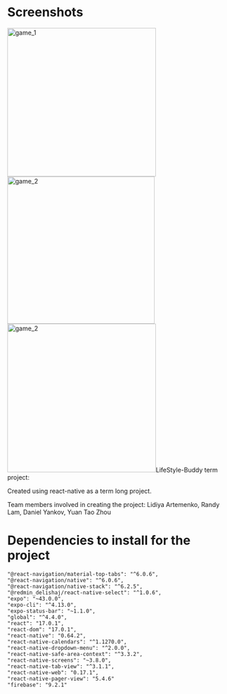 # Screenshots
<img width="338" alt="game_1" src="https://github.com/dyank432/LifeStyle-Buddy/assets/55112870/edfa9ec1-7d33-4e21-b575-5e3cc1f11e92">
<img width="335" alt="game_2" src="https://github.com/dyank432/LifeStyle-Buddy/assets/55112870/5f84bb98-bfb6-4f8c-a877-9f889a018466">
<img width="338" alt="game_2" src="https://github.com/dyank432/LifeStyle-Buddy/assets/55112870/058593a6-7e14-4330-9e20-69237e62d4a8>

# LifeStyle-Buddy term project:

Created using react-native as a term long project.

Team members involved in creating the project: Lidiya Artemenko, Randy Lam, Daniel Yankov, Yuan Tao Zhou

# Dependencies to install for the project

    "@react-navigation/material-top-tabs": "^6.0.6",
    "@react-navigation/native": "^6.0.6",
    "@react-navigation/native-stack": "^6.2.5",
    "@redmin_delishaj/react-native-select": "^1.0.6",
    "expo": "~43.0.0",
    "expo-cli": "^4.13.0",
    "expo-status-bar": "~1.1.0",
    "global": "^4.4.0",
    "react": "17.0.1",
    "react-dom": "17.0.1",
    "react-native": "0.64.2",
    "react-native-calendars": "^1.1270.0",
    "react-native-dropdown-menu": "^2.0.0",
    "react-native-safe-area-context": "^3.3.2",
    "react-native-screens": "~3.8.0",
    "react-native-tab-view": "^3.1.1",
    "react-native-web": "0.17.1",
    "react-native-pager-view": "5.4.6"
    "firebase": "9.2.1"
